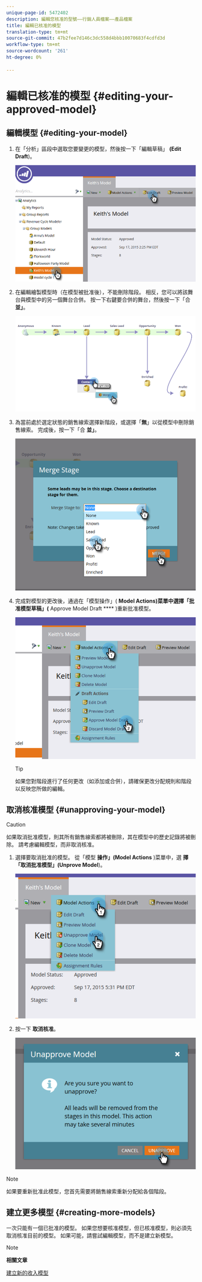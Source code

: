 ```yaml
---
unique-page-id: 5472402
description: 編輯您核准的型號——行銷人員檔案——產品檔案
title: 編輯已核准的模型
translation-type: tm+mt
source-git-commit: 47b2fee7d146c3dc558d4bbb10070683f4cdfd3d
workflow-type: tm+mt
source-wordcount: '261'
ht-degree: 0%

---
```



# 編輯已核准的模型 {#editing-your-approved-model}

## 編輯模型 {#editing-your-model}

1. 在「分析」區段中選取您要變更的模型，然後按一下「編輯草稿」 **(Edit Draft**)。

   ![](assets/one.png)

1. 在編輯繪製模型時（在模型被批准後），不能刪除階段。 相反，您可以將該舞台與模型中的另一個舞台合併。 按一下右鍵要合併的舞台，然後按一下「合 **並」**。

   ![](assets/two.png)

1. 為當前處於選定狀態的銷售線索選擇新階段，或選擇「**無**」以從模型中刪除銷售線索。 完成後，按一下「合 **並」**。

   ![](assets/three.png)

1. 完成對模型的更改後，通過在「模型操作」( **Model Actions)菜單中選擇「批准模型草稿」(** Approve Model Draft **** )重新批准模型。

   ![](assets/four.png)

   >[!TIP]
   >
   >如果您對階段進行了任何更改（如添加或合併），請確保更改分配規則和階段以反映您所做的編輯。

## 取消核准模型 {#unapproving-your-model}

>[!CAUTION]
>
>如果取消批准模型，則其所有銷售線索都將被刪除，其在模型中的歷史記錄將被刪除。 請考慮編輯模型，而非取消核准。

1. 選擇要取消批准的模型。 從「模型 **操作」(Model Actions** )菜單中，選 **擇「取消批准模型」(Unprove Model**)。

   ![](assets/five.png)

1. 按一下 **取消核准**。

   ![](assets/six.png)

>[!NOTE]
>
>如果要重新批准此模型，您首先需要將銷售線索重新分配給各個階段。

## 建立更多模型 {#creating-more-models}

一次只能有一個已批准的模型。 如果您想要核准模型，但已核准模型，則必須先取消核准目前的模型。 如果可能，請嘗試編輯模型，而不是建立新模型。

>[!NOTE]
>
>**相關文章**
>
>[建立新的收入模型](../../../../../product-docs/reporting/revenue-cycle-analytics/revenue-cycle-models/create-a-new-revenue-model.md)

